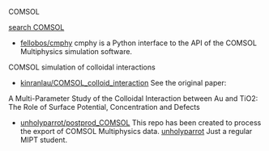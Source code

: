 COMSOL


[search COMSOL](https://github.com/search?q=COMSOL)
* [fellobos/cmphy](https://github.com/fellobos/cmphy) cmphy is a Python interface to the API of the COMSOL Multiphysics simulation software.


COMSOL simulation of colloidal interactions
* [kinranlau/COMSOL_colloid_interaction](https://github.com/kinranlau/COMSOL_colloid_interaction) See the original paper:

A Multi-Parameter Study of the Colloidal Interaction between Au and TiO2: The Role of Surface Potential, Concentration and Defects

* [unholyparrot/postprod_COMSOL](https://github.com/unholyparrot/postprod_COMSOL) This repo has been created to process the export of COMSOL Multiphysics data.
 [unholyparrot](https://github.com/unholyparrot) Just a regular MIPT student. 
